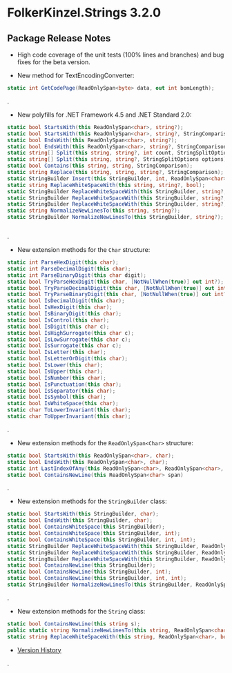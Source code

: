 # FolkerKinzel.Strings 3.2.0
## Package Release Notes
- High code coverage of the unit tests (100% lines and branches) and bug fixes for the beta version.

- New method for TextEncodingConverter:
```csharp
static int GetCodePage(ReadOnlySpan<byte> data, out int bomLength);
```
.
- New polyfills for .NET Framework 4.5 and .NET Standard 2.0:
```csharp
static bool StartsWith(this ReadOnlySpan<char>, string?);
static bool StartsWith(this ReadOnlySpan<char>, string?, StringComparison);
static bool EndsWith(this ReadOnlySpan<char>, string?);
static bool EndsWith(this ReadOnlySpan<char>, string?, StringComparison);
static string[] Split(this string, string?, int count, StringSplitOptions);
static string[] Split(this string, string?, StringSplitOptions options);
static bool Contains(this string, string, StringComparison);
static string Replace(this string, string, string?, StringComparison);
static StringBuilder Insert(this StringBuilder, int, ReadOnlySpan<char>);
static string ReplaceWhiteSpaceWith(this string, string?, bool);
static StringBuilder ReplaceWhiteSpaceWith(this StringBuilder, string?, bool);
static StringBuilder ReplaceWhiteSpaceWith(this StringBuilder, string?, int, bool);
static StringBuilder ReplaceWhiteSpaceWith(this StringBuilder, string?, int, int, bool);
static string NormalizeNewLinesTo(this string, string?);
static StringBuilder NormalizeNewLinesTo(this StringBuilder, string?);



```
.

- New extension methods for the `Char` structure:
```csharp
static int ParseHexDigit(this char);
static int ParseDecimalDigit(this char);
static int ParseBinaryDigit(this char digit);
static bool TryParseHexDigit(this char, [NotNullWhen(true)] out int?);
static bool TryParseDecimalDigit(this char, [NotNullWhen(true)] out int?);
static bool TryParseBinaryDigit(this char, [NotNullWhen(true)] out int?);
static bool IsDecimalDigit(this char);
static bool IsHexDigit(this char);
static bool IsBinaryDigit(this char);
static bool IsControl(this char);
static bool IsDigit(this char c);
static bool IsHighSurrogate(this char c);
static bool IsLowSurrogate(this char c);
static bool IsSurrogate(this char c);
static bool IsLetter(this char);
static bool IsLetterOrDigit(this char);
static bool IsLower(this char);
static bool IsUpper(this char);
static bool IsNumber(this char);
static bool IsPunctuation(this char);
static bool IsSeparator(this char);
static bool IsSymbol(this char);
static bool IsWhiteSpace(this char);
static char ToLowerInvariant(this char);
static char ToUpperInvariant(this char);
```
.

- New extension methods for the `ReadOnlySpan<Char>` structure:
```csharp
static bool StartsWith(this ReadOnlySpan<char>, char);
static bool EndsWith(this ReadOnlySpan<char>, char);
static int LastIndexOfAny(this ReadOnlySpan<char>, ReadOnlySpan<char>, int, int);
static bool ContainsNewLine(this ReadOnlySpan<char> span)
```
.

- New extension methods for the `StringBuilder` class:
```csharp
static bool StartsWith(this StringBuilder, char);
static bool EndsWith(this StringBuilder, char);
static bool ContainsWhiteSpace(this StringBuilder);
static bool ContainsWhiteSpace(this StringBuilder, int);
static bool ContainsWhiteSpace(this StringBuilder, int, int);
static StringBuilder ReplaceWhiteSpaceWith(this StringBuilder, ReadOnlySpan<char>, bool);
static StringBuilder ReplaceWhiteSpaceWith(this StringBuilder, ReadOnlySpan<char>, int, bool);
static StringBuilder ReplaceWhiteSpaceWith(this StringBuilder, ReadOnlySpan<char>, int, int, bool);
static bool ContainsNewLine(this StringBuilder);
static bool ContainsNewLine(this StringBuilder, int);
static bool ContainsNewLine(this StringBuilder, int, int);
static StringBuilder NormalizeNewLinesTo(this StringBuilder, ReadOnlySpan<char>);
```

.

- New extension methods for the `String` class:
```csharp
static bool ContainsNewLine(this string s);
public static string NormalizeNewLinesTo(this string, ReadOnlySpan<char>);
static string ReplaceWhiteSpaceWith(this string, ReadOnlySpan<char>, bool);
```


- [Version History](https://github.com/FolkerKinzel/Strings/releases)

.
